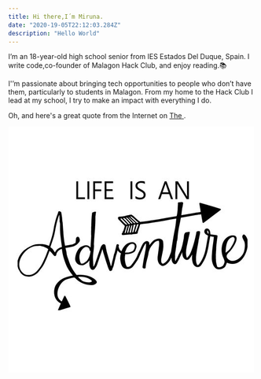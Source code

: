 ```yaml
---
title: Hi there,I´m Miruna.
date: "2020-19-05T22:12:03.284Z"
description: "Hello World"
---
```


I’m an 18-year-old high school senior from IES Estados Del Duque, Spain. I write code,co-founder of Malagon Hack Club, and enjoy reading.📚

I'’m passionate about bringing tech opportunities to people who don’t have them, particularly to students in Malagon. From my home to the Hack Club I lead at my school, I try to make an impact with everything I do.

Oh, and here's a great quote from the Internet on
[The  ](https://en.wikipedia.org/wiki/Salted_duck_egg).

> 

![Chinese Salty Egg](./salty_egg.jpg)
